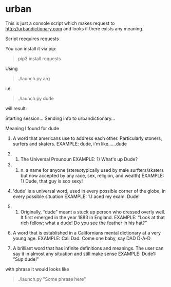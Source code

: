 # urban

This is just a console script which makes request to http://urbandictionary.com and looks if there exists any meaning.

Script reequires requests

You can install it via pip:
> pip3 install requests

Using

> ./launch.py arg

i.e.

>  ./launch.py dude

will result: 

Starting session...
Sending info to urbandictionary...
 
Meaning I found for dude

1. A word that americans use to address each other. Particularly stoners, surfers and skaters.
EXAMPLE: dude, i'm like......dude

2. 1) The Universal Prounoun
EXAMPLE: 1) What's up Dude?

3. 1) n. a name for anyone (stereotypically used  by male surfters/skaters but now accepted by any race, sex, religion, and wealth)
EXAMPLE: 1) Dude, that guy is soo sexy!

4. 'dude' is a universal word, used in every possible corner of the globe, in every possible situation
EXAMPLE: 1.I aced my exam.  Dude!

5. 1) Originally, “dude” meant a stuck up person who dressed overly well.  It first emerged in the year 1883 in England.
EXAMPLE: “Look at that rich fellow; what a dude! Do you see the feather in his hat?”

6. A word that is established in a Californians mental dictionary at a very young age.
EXAMPLE: Cali Dad: Come one baby, say DAD D-A-D

7. A brilliant word that has infinite definitions and meanings. The user can say it in almost any situation and still make sense
EXAMPLE: Dude1: "Sup dude!"


with phrase it would looks like 

> ./launch.py "Some phrase here"


